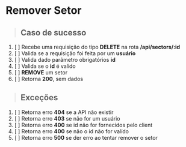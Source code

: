 # Remover Setor

> ## Caso de sucesso

1. [ ] Recebe uma requisição do tipo **DELETE** na rota **/api/sectors/:id**
2. [ ] Valida se a requisição foi feita por um **usuário**
3. [ ] Valida dado parâmetro obrigatórios **id**
4. [ ] Valida se o **id** é valido
5. [ ] **REMOVE** um setor
6. [ ] Retorna **200**, sem dados

> ## Exceções

1. [ ] Retorna erro **404** se a API não existir
2. [ ] Retorna erro **403** se não for um usuário
3. [ ] Retorna erro **400** se id não for fornecidos pelo client
4. [ ] Retorna erro **400** se não o id não for valído
5. [ ] Retorna erro **500** se der erro ao tentar remover o setor